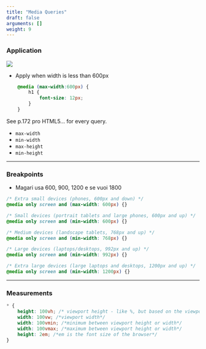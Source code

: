 ```yaml
---
title: "Media Queries"
draft: false
arguments: []
weight: 9
---
```


### Application

<img src="/img/content/css/breakpoints.png" class="img-fluid figure-img img-custom">

-   Apply when width is less than 600px

```css
    @media (max-width:600px) {
        h1 {
            font-size: 12px;
        }
    }
```

See p.172 pro HTML5... for every query.

-   `max-width`
-   `min-width`
-   `max-height`
-   `min-height`

* * *

### Breakpoints

-   Magari usa 600, 900, 1200 e se vuoi 1800

```css
/* Extra small devices (phones, 600px and down) */
@media only screen and (max-width: 600px) {}

/* Small devices (portrait tablets and large phones, 600px and up) */
@media only screen and (min-width: 600px) {}

/* Medium devices (landscape tablets, 768px and up) */
@media only screen and (min-width: 768px) {}

/* Large devices (laptops/desktops, 992px and up) */
@media only screen and (min-width: 992px) {}

/* Extra large devices (large laptops and desktops, 1200px and up) */
@media only screen and (min-width: 1200px) {}
```

* * *

### Measurements

```css
* {
    height: 100vh; /* viewport height - like %, but based on the viewport and not on the parent element measure*/
    width: 100vw; /*viewport width*/
    width: 100vmin; /*minimum between viewport height or width*/
    width: 100vmax; /*maximum between viewport height or width*/
    height: 2em; /*em is the font size of the browser*/
}
```

